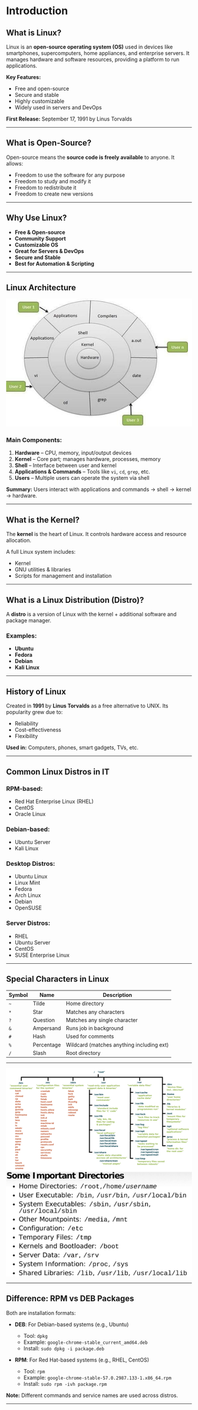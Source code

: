 # Introduction

## What is Linux?
Linux is an **open-source operating system (OS)** used in devices like smartphones, supercomputers, home appliances, and enterprise servers. It manages hardware and software resources, providing a platform to run applications.

**Key Features:**
- Free and open-source
- Secure and stable
- Highly customizable
- Widely used in servers and DevOps

**First Release:** September 17, 1991 by Linus Torvalds

---

## What is Open-Source?
Open-source means the **source code is freely available** to anyone. It allows:
- Freedom to use the software for any purpose
- Freedom to study and modify it
- Freedom to redistribute it
- Freedom to create new versions

---

## Why Use Linux?
- **Free & Open-source**
- **Community Support**
- **Customizable OS**
- **Great for Servers & DevOps**
- **Secure and Stable**
- **Best for Automation & Scripting**

---

## Linux Architecture

![Linux Architecture](images/linux_architecture.png)

### Main Components:
1. **Hardware** – CPU, memory, input/output devices
2. **Kernel** – Core part; manages hardware, processes, memory
3. **Shell** – Interface between user and kernel
4. **Applications & Commands** – Tools like `vi`, `cd`, `grep`, etc.
5. **Users** – Multiple users can operate the system via shell

**Summary:**
Users interact with applications and commands → shell → kernel → hardware.

---

## What is the Kernel?
The **kernel** is the heart of Linux. It controls hardware access and resource allocation.

A full Linux system includes:
- Kernel
- GNU utilities & libraries
- Scripts for management and installation

---

## What is a Linux Distribution (Distro)?
A **distro** is a version of Linux with the kernel + additional software and package manager.

### Examples:
- **Ubuntu**
- **Fedora**
- **Debian**
- **Kali Linux**

---

## History of Linux
Created in **1991** by **Linus Torvalds** as a free alternative to UNIX. Its popularity grew due to:
- Reliability
- Cost-effectiveness
- Flexibility

**Used in:** Computers, phones, smart gadgets, TVs, etc.

---

## Common Linux Distros in IT

### RPM-based:
- Red Hat Enterprise Linux (RHEL)
- CentOS
- Oracle Linux

### Debian-based:
- Ubuntu Server
- Kali Linux

### Desktop Distros:
- Ubuntu Linux
- Linux Mint
- Fedora
- Arch Linux
- Debian
- OpenSUSE

### Server Distros:
- RHEL
- Ubuntu Server
- CentOS
- SUSE Enterprise Linux

---

## Special Characters in Linux

| Symbol | Name        | Description                                |
|--------|-------------|--------------------------------------------|
| `~`    | Tilde       | Home directory                             |
| `*`    | Star        | Matches any characters                     |
| `?`    | Question    | Matches any single character               |
| `&`    | Ampersand   | Runs job in background                     |
| `#`    | Hash        | Used for comments                         |
| `%`    | Percentage  | Wildcard (matches anything including ext) |
| `/`    | Slash       | Root directory                             |

---

![File System](images/file-system.png)
![Important Directories](images/some-important-directory.png)

---

## Difference: RPM vs DEB Packages

Both are installation formats:
- **DEB**: For Debian-based systems (e.g., Ubuntu)
  - Tool: `dpkg`
  - Example: `google-chrome-stable_current_amd64.deb`
  - Install: `sudo dpkg -i package.deb`

- **RPM**: For Red Hat-based systems (e.g., RHEL, CentOS)
  - Tool: `rpm`
  - Example: `google-chrome-stable-57.0.2987.133-1.x86_64.rpm`
  - Install: `sudo rpm -ivh package.rpm`

**Note:** Different commands and service names are used across distros.

---